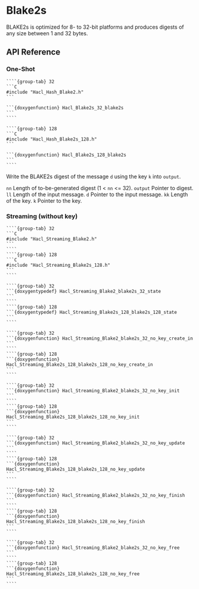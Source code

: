 # Blake2s

BLAKE2s is optimized for 8- to 32-bit platforms and produces digests of any size between 1 and 32 bytes.

## API Reference

### One-Shot

`````{tabs}
````{group-tab} 32
```C
#include "Hacl_Hash_Blake2.h"
```

```{doxygenfunction} Hacl_Blake2s_32_blake2s
```
````

````{group-tab} 128
```C
#include "Hacl_Hash_Blake2s_128.h"
```

```{doxygenfunction} Hacl_Blake2s_128_blake2s
```
````
`````

Write the BLAKE2s digest of the message `d` using the key `k` into `output`.

  `nn` Length of to-be-generated digest (1 < `nn` <= 32).
  `output` Pointer to digest.
  `ll` Length of the input message.
  `d` Pointer to the input message.
  `kk` Length of the key.
  `k` Pointer to the key.

### Streaming (without key)

`````{tabs}
````{group-tab} 32
```C
#include "Hacl_Streaming_Blake2.h"
```
````
````{group-tab} 128
```C
#include "Hacl_Streaming_Blake2s_128.h"
```
````
`````

`````{tabs}
````{group-tab} 32
```{doxygentypedef} Hacl_Streaming_Blake2_blake2s_32_state
```
````
````{group-tab} 128
```{doxygentypedef} Hacl_Streaming_Blake2s_128_blake2s_128_state
```
````
`````

`````{tabs}
````{group-tab} 32
```{doxygenfunction} Hacl_Streaming_Blake2_blake2s_32_no_key_create_in
```
````
````{group-tab} 128
```{doxygenfunction} Hacl_Streaming_Blake2s_128_blake2s_128_no_key_create_in
```
````
`````

`````{tabs}
````{group-tab} 32
```{doxygenfunction} Hacl_Streaming_Blake2_blake2s_32_no_key_init
```
````
````{group-tab} 128
```{doxygenfunction} Hacl_Streaming_Blake2s_128_blake2s_128_no_key_init
```
````
`````

`````{tabs}
````{group-tab} 32
```{doxygenfunction} Hacl_Streaming_Blake2_blake2s_32_no_key_update
```
````
````{group-tab} 128
```{doxygenfunction} Hacl_Streaming_Blake2s_128_blake2s_128_no_key_update
```
````
`````

`````{tabs}
````{group-tab} 32
```{doxygenfunction} Hacl_Streaming_Blake2_blake2s_32_no_key_finish
```
````
````{group-tab} 128
```{doxygenfunction} Hacl_Streaming_Blake2s_128_blake2s_128_no_key_finish
```
````
`````

`````{tabs}
````{group-tab} 32
```{doxygenfunction} Hacl_Streaming_Blake2_blake2s_32_no_key_free
```
````
````{group-tab} 128
```{doxygenfunction} Hacl_Streaming_Blake2s_128_blake2s_128_no_key_free
```
````
`````

